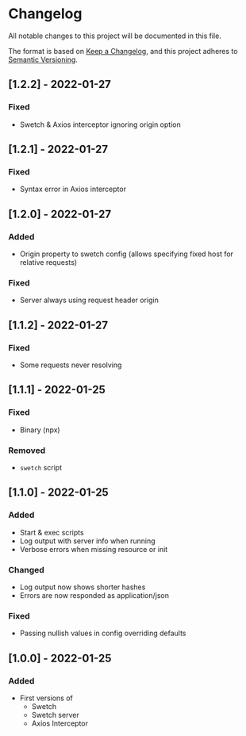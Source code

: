# Changelog
All notable changes to this project will be documented in this file.

The format is based on [Keep a Changelog](https://keepachangelog.com/en/1.0.0/),
and this project adheres to [Semantic Versioning](https://semver.org/spec/v2.0.0.html).

## [1.2.2] - 2022-01-27

### Fixed

- Swetch & Axios interceptor ignoring origin option

## [1.2.1] - 2022-01-27

### Fixed

- Syntax error in Axios interceptor

## [1.2.0] - 2022-01-27

### Added

- Origin property to swetch config (allows specifying fixed host for relative requests)

### Fixed

- Server always using request header origin

## [1.1.2] - 2022-01-27

### Fixed

- Some requests never resolving

## [1.1.1] - 2022-01-25

### Fixed

- Binary (npx)

### Removed

- `swetch` script

## [1.1.0] - 2022-01-25

### Added

- Start & exec scripts
- Log output with server info when running
- Verbose errors when missing resource or init

### Changed

- Log output now shows shorter hashes
- Errors are now responded as application/json

### Fixed

- Passing nullish values in config overriding defaults

## [1.0.0] - 2022-01-25

### Added

- First versions of
  - Swetch
  - Swetch server
  - Axios Interceptor